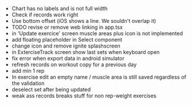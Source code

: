 - Chart has no labels and is not full width
- Check if records work right
- Use bottom offset (iOS shows a line. We souldn't overlap it)
- TODO revise or remove web linking in app.tsx
- in 'Update exercice' screen muscle areas plus icon is not implemented
- add floating placeholder in Select component
- change icon and remove ignite splashscreen
- in ExterciseTrack screen show last sets when keyboard open
- fix error when export data in android simulator
- refresh records on workout copy for a previous day
- add min 1 rep
- In exercise edit an empty name / muscle area is still saved regardless of the validation
- deselect set after being updated
- weak ass records breaks stuff for non rep-weight exercises